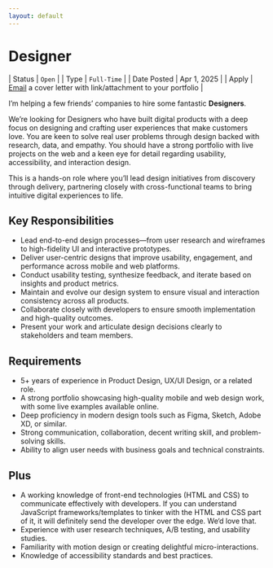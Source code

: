 ```yaml
---
layout: default
---
```


# Designer

| Status | `Open` |
| Type | `Full-Time` |
| Date Posted | Apr 1, 2025 |
| Apply | [Email](mailto:jobs@oinam.com?subject=Designer) a cover letter with link/attachment to your portfolio |

I’m helping a few friends’ companies to hire some fantastic **Designers**.

We’re looking for Designers who have built digital products with a deep focus on designing and crafting user experiences that make customers love. You are keen to solve real user problems through design backed with research, data, and empathy. You should have a strong portfolio with live projects on the web and a keen eye for detail regarding usability, accessibility, and interaction design.

This is a hands-on role where you’ll lead design initiatives from discovery through delivery, partnering closely with cross-functional teams to bring intuitive digital experiences to life.

## Key Responsibilities

- Lead end-to-end design processes—from user research and wireframes to high-fidelity UI and interactive prototypes.
- Deliver user-centric designs that improve usability, engagement, and performance across mobile and web platforms.
- Conduct usability testing, synthesize feedback, and iterate based on insights and product metrics.
- Maintain and evolve our design system to ensure visual and interaction consistency across all products.
- Collaborate closely with developers to ensure smooth implementation and high-quality outcomes.
- Present your work and articulate design decisions clearly to stakeholders and team members.

## Requirements

- 5+ years of experience in Product Design, UX/UI Design, or a related role.
- A strong portfolio showcasing high-quality mobile and web design work, with some live examples available online.
- Deep proficiency in modern design tools such as Figma, Sketch, Adobe XD, or similar.
- Strong communication, collaboration, decent writing skill, and problem-solving skills.
- Ability to align user needs with business goals and technical constraints.

## Plus

- A working knowledge of front-end technologies (HTML and CSS) to communicate effectively with developers. If you can understand JavaScript frameworks/templates to tinker with the HTML and CSS part of it, it will definitely send the developer over the edge. We‘d love that. 
- Experience with user research techniques, A/B testing, and usability studies.
- Familiarity with motion design or creating delightful micro-interactions.
- Knowledge of accessibility standards and best practices.